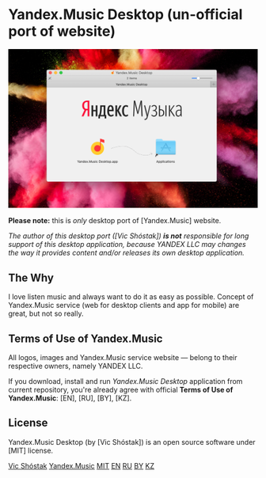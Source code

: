 # Yandex.Music Desktop (un-official port of website)

![Yandex.Music Desktop (un-official port of website)](static/GitHub/macOS_installer_screenshot.png)

**Please note:** this is _only_ desktop port of [Yandex.Music] website.

_The author of this desktop port ([Vic Shóstak]) **is not** responsible for long support of this desktop application, because YANDEX LLC may changes the way it provides content and/or releases its own desktop application._

## The Why

I love listen music and always want to do it as easy as possible. Concept of Yandex.Music service (web for desktop clients and app for mobile) are great, but not so really.

## Terms of Use of Yandex.Music

All logos, images and Yandex.Music service website — belong to their respective owners, namely YANDEX LLC.

If you download, install and run _Yandex.Music Desktop_ application from current repository, you're already agree with official **Terms of Use of Yandex.Music**: [EN], [RU], [BY], [KZ].

## License

Yandex.Music Desktop (by [Vic Shóstak]) is an open source software under [MIT] license.

[Vic Shóstak](https://github.com/koddr)
[Yandex.Music](https://music.yandex.ru)
[MIT](LICENSE)
[EN](https://yandex.ru/legal/music_termsofuse/?lang=en)
[RU](https://yandex.ru/legal/music_termsofuse/?lang=en)
[BY](https://yandex.ru/legal/music_termsofuse/?lang=en)
[KZ](https://yandex.ru/legal/music_termsofuse/?lang=en)
